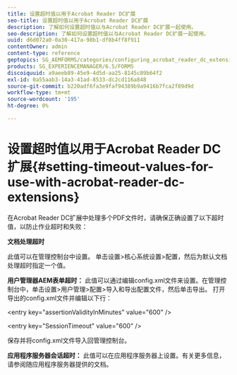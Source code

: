 ```yaml
---
title: 设置超时值以用于Acrobat Reader DC扩展
seo-title: 设置超时值以用于Acrobat Reader DC扩展
description: 了解如何设置超时值以与Acrobat Reader DC扩展一起使用。
seo-description: 了解如何设置超时值以与Acrobat Reader DC扩展一起使用。
uuid: d6d072a0-0a30-417a-98b1-df8b4ff8f911
contentOwner: admin
content-type: reference
geptopics: SG_AEMFORMS/categories/configuring_acrobat_reader_dc_extensions
products: SG_EXPERIENCEMANAGER/6.5/FORMS
discoiquuid: a9aeeb89-45e9-4d5d-aa25-8145c89b64f2
exl-id: 0a55aab3-14a3-41ad-8533-dc2cd116a848
source-git-commit: b220adf6fa3e9faf94389b9a9416b7fca2f89d9d
workflow-type: tm+mt
source-wordcount: '195'
ht-degree: 0%

---
```


# 设置超时值以用于Acrobat Reader DC扩展{#setting-timeout-values-for-use-with-acrobat-reader-dc-extensions}

在Acrobat Reader DC扩展中处理多个PDF文件时，请确保正确设置了以下超时值，以防止作业超时和失败：

**文档处理超时**

此值可以在管理控制台中设置。 单击设置>核心系统设置>配置，然后为默认文档处理超时指定一个值。

**用户管理器AEM表单超时：** 此值可以通过编辑config.xml文件来设置。在管理控制台中，单击设置>用户管理>配置>导入和导出配置文件，然后单击导出。 打开导出的config.xml文件并编辑以下行：

&lt;entry key=&quot;assertionValidityInMinutes&quot; value=&quot;600&quot; />

&lt;entry key=&quot;SessionTimeout&quot; value=&quot;600&quot; />

保存并将config.xml文件导入回管理控制台。

**应用程序服务器会话超时：** 此值可以在应用程序服务器上设置。有关更多信息，请参阅随应用程序服务器提供的文档。
